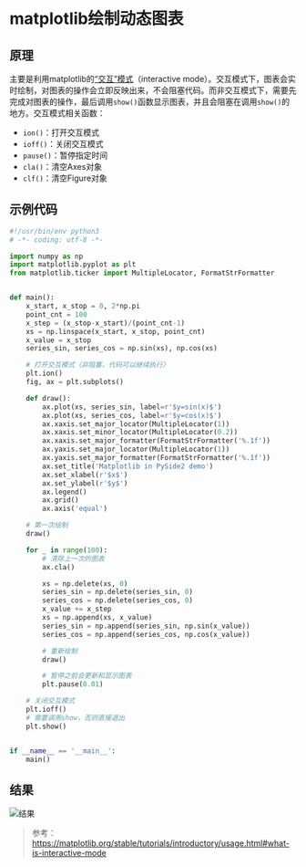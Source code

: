 # matplotlib绘制动态图表

## 原理

主要是利用matplotlib的[“交互”模式](https://matplotlib.org/stable/tutorials/introductory/usage.html#what-is-interactive-mode)（interactive mode）。交互模式下，图表会实时绘制，对图表的操作会立即反映出来，不会阻塞代码。而非交互模式下，需要先完成对图表的操作，最后调用`show()`函数显示图表，并且会阻塞在调用`show()`的地方。交互模式相关函数：

- `ion()`：打开交互模式
- `ioff()`：关闭交互模式
- `pause()`：暂停指定时间
- `cla()`：清空Axes对象
- `clf()`：清空Figure对象

## 示例代码

```python
#!/usr/bin/env python3
# -*- coding: utf-8 -*-

import numpy as np
import matplotlib.pyplot as plt
from matplotlib.ticker import MultipleLocator, FormatStrFormatter


def main():
    x_start, x_stop = 0, 2*np.pi
    point_cnt = 100
    x_step = (x_stop-x_start)/(point_cnt-1)
    xs = np.linspace(x_start, x_stop, point_cnt)
    x_value = x_stop
    series_sin, series_cos = np.sin(xs), np.cos(xs)

    # 打开交互模式（非阻塞，代码可以继续执行）
    plt.ion()
    fig, ax = plt.subplots()

    def draw():
        ax.plot(xs, series_sin, label=r'$y=sin(x)$')
        ax.plot(xs, series_cos, label=r'$y=cos(x)$')
        ax.xaxis.set_major_locator(MultipleLocator(1))
        ax.xaxis.set_minor_locator(MultipleLocator(0.2))
        ax.xaxis.set_major_formatter(FormatStrFormatter('%.1f'))
        ax.yaxis.set_major_locator(MultipleLocator(1))
        ax.yaxis.set_major_formatter(FormatStrFormatter('%.1f'))
        ax.set_title('Matplotlib in PySide2 demo')
        ax.set_xlabel(r'$x$')
        ax.set_ylabel(r'$y$')
        ax.legend()
        ax.grid()
        ax.axis('equal')

    # 第一次绘制
    draw()

    for _ in range(100):
        # 清除上一次的图表
        ax.cla()

        xs = np.delete(xs, 0)
        series_sin = np.delete(series_sin, 0)
        series_cos = np.delete(series_cos, 0)
        x_value += x_step
        xs = np.append(xs, x_value)
        series_sin = np.append(series_sin, np.sin(x_value))
        series_cos = np.append(series_cos, np.cos(x_value))

        # 重新绘制
        draw()

        # 暂停之前会更新和显示图表
        plt.pause(0.01)

    # 关闭交互模式
    plt.ioff()
    # 需要调用show，否则直接退出
    plt.show()


if __name__ == '__main__':
    main()
```

## 结果

![结果](https://upload-images.jianshu.io/upload_images/6411513-6fc29fbacd43bdc0.gif?imageMogr2/auto-orient/strip)

> 参考：<https://matplotlib.org/stable/tutorials/introductory/usage.html#what-is-interactive-mode>
